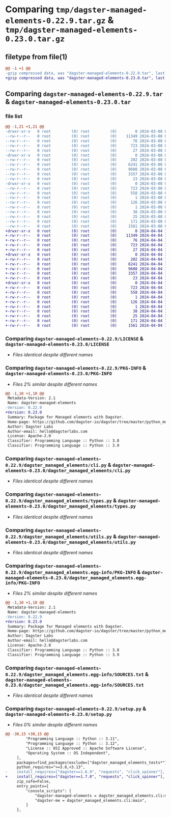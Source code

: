 # Comparing `tmp/dagster-managed-elements-0.22.9.tar.gz` & `tmp/dagster-managed-elements-0.23.0.tar.gz`

## filetype from file(1)

```diff
@@ -1 +1 @@
-gzip compressed data, was "dagster-managed-elements-0.22.9.tar", last modified: Fri Mar  8 00:31:05 2024, max compression
+gzip compressed data, was "dagster-managed-elements-0.23.0.tar", last modified: Thu Apr  4 19:52:44 2024, max compression
```

## Comparing `dagster-managed-elements-0.22.9.tar` & `dagster-managed-elements-0.23.0.tar`

### file list

```diff
@@ -1,21 +1,21 @@
-drwxr-xr-x   0 root         (0) root         (0)        0 2024-03-08 00:31:05.622834 dagster-managed-elements-0.22.9/
--rw-r--r--   0 root         (0) root         (0)    11349 2024-03-08 00:17:46.000000 dagster-managed-elements-0.22.9/LICENSE
--rw-r--r--   0 root         (0) root         (0)       76 2024-03-08 00:17:46.000000 dagster-managed-elements-0.22.9/MANIFEST.in
--rw-r--r--   0 root         (0) root         (0)      723 2024-03-08 00:31:05.622834 dagster-managed-elements-0.22.9/PKG-INFO
--rw-r--r--   0 root         (0) root         (0)       27 2024-03-08 00:17:46.000000 dagster-managed-elements-0.22.9/README.md
-drwxr-xr-x   0 root         (0) root         (0)        0 2024-03-08 00:31:05.618834 dagster-managed-elements-0.22.9/dagster_managed_elements/
--rw-r--r--   0 root         (0) root         (0)      202 2024-03-08 00:17:46.000000 dagster-managed-elements-0.22.9/dagster_managed_elements/__init__.py
--rw-r--r--   0 root         (0) root         (0)     6241 2024-03-08 00:17:46.000000 dagster-managed-elements-0.22.9/dagster_managed_elements/cli.py
--rw-r--r--   0 root         (0) root         (0)     9608 2024-03-08 00:17:46.000000 dagster-managed-elements-0.22.9/dagster_managed_elements/types.py
--rw-r--r--   0 root         (0) root         (0)     3357 2024-03-08 00:17:46.000000 dagster-managed-elements-0.22.9/dagster_managed_elements/utils.py
--rw-r--r--   0 root         (0) root         (0)       23 2024-03-08 00:17:46.000000 dagster-managed-elements-0.22.9/dagster_managed_elements/version.py
-drwxr-xr-x   0 root         (0) root         (0)        0 2024-03-08 00:31:05.622834 dagster-managed-elements-0.22.9/dagster_managed_elements.egg-info/
--rw-r--r--   0 root         (0) root         (0)      723 2024-03-08 00:31:05.000000 dagster-managed-elements-0.22.9/dagster_managed_elements.egg-info/PKG-INFO
--rw-r--r--   0 root         (0) root         (0)      558 2024-03-08 00:31:05.000000 dagster-managed-elements-0.22.9/dagster_managed_elements.egg-info/SOURCES.txt
--rw-r--r--   0 root         (0) root         (0)        1 2024-03-08 00:31:05.000000 dagster-managed-elements-0.22.9/dagster_managed_elements.egg-info/dependency_links.txt
--rw-r--r--   0 root         (0) root         (0)      126 2024-03-08 00:31:05.000000 dagster-managed-elements-0.22.9/dagster_managed_elements.egg-info/entry_points.txt
--rw-r--r--   0 root         (0) root         (0)        1 2024-03-08 00:31:05.000000 dagster-managed-elements-0.22.9/dagster_managed_elements.egg-info/not-zip-safe
--rw-r--r--   0 root         (0) root         (0)       38 2024-03-08 00:31:05.000000 dagster-managed-elements-0.22.9/dagster_managed_elements.egg-info/requires.txt
--rw-r--r--   0 root         (0) root         (0)       25 2024-03-08 00:31:05.000000 dagster-managed-elements-0.22.9/dagster_managed_elements.egg-info/top_level.txt
--rw-r--r--   0 root         (0) root         (0)      171 2024-03-08 00:31:05.622834 dagster-managed-elements-0.22.9/setup.cfg
--rw-r--r--   0 root         (0) root         (0)     1561 2024-03-08 00:17:46.000000 dagster-managed-elements-0.22.9/setup.py
+drwxr-xr-x   0 root         (0) root         (0)        0 2024-04-04 19:52:44.090940 dagster-managed-elements-0.23.0/
+-rw-r--r--   0 root         (0) root         (0)    11349 2024-04-04 19:44:08.000000 dagster-managed-elements-0.23.0/LICENSE
+-rw-r--r--   0 root         (0) root         (0)       76 2024-04-04 19:44:08.000000 dagster-managed-elements-0.23.0/MANIFEST.in
+-rw-r--r--   0 root         (0) root         (0)      723 2024-04-04 19:52:44.090940 dagster-managed-elements-0.23.0/PKG-INFO
+-rw-r--r--   0 root         (0) root         (0)       27 2024-04-04 19:44:08.000000 dagster-managed-elements-0.23.0/README.md
+drwxr-xr-x   0 root         (0) root         (0)        0 2024-04-04 19:52:44.086940 dagster-managed-elements-0.23.0/dagster_managed_elements/
+-rw-r--r--   0 root         (0) root         (0)      202 2024-04-04 19:44:08.000000 dagster-managed-elements-0.23.0/dagster_managed_elements/__init__.py
+-rw-r--r--   0 root         (0) root         (0)     6241 2024-04-04 19:44:08.000000 dagster-managed-elements-0.23.0/dagster_managed_elements/cli.py
+-rw-r--r--   0 root         (0) root         (0)     9608 2024-04-04 19:44:08.000000 dagster-managed-elements-0.23.0/dagster_managed_elements/types.py
+-rw-r--r--   0 root         (0) root         (0)     3357 2024-04-04 19:44:08.000000 dagster-managed-elements-0.23.0/dagster_managed_elements/utils.py
+-rw-r--r--   0 root         (0) root         (0)       23 2024-04-04 19:44:08.000000 dagster-managed-elements-0.23.0/dagster_managed_elements/version.py
+drwxr-xr-x   0 root         (0) root         (0)        0 2024-04-04 19:52:44.090940 dagster-managed-elements-0.23.0/dagster_managed_elements.egg-info/
+-rw-r--r--   0 root         (0) root         (0)      723 2024-04-04 19:52:43.000000 dagster-managed-elements-0.23.0/dagster_managed_elements.egg-info/PKG-INFO
+-rw-r--r--   0 root         (0) root         (0)      558 2024-04-04 19:52:43.000000 dagster-managed-elements-0.23.0/dagster_managed_elements.egg-info/SOURCES.txt
+-rw-r--r--   0 root         (0) root         (0)        1 2024-04-04 19:52:43.000000 dagster-managed-elements-0.23.0/dagster_managed_elements.egg-info/dependency_links.txt
+-rw-r--r--   0 root         (0) root         (0)      126 2024-04-04 19:52:43.000000 dagster-managed-elements-0.23.0/dagster_managed_elements.egg-info/entry_points.txt
+-rw-r--r--   0 root         (0) root         (0)        1 2024-04-04 19:52:43.000000 dagster-managed-elements-0.23.0/dagster_managed_elements.egg-info/not-zip-safe
+-rw-r--r--   0 root         (0) root         (0)       38 2024-04-04 19:52:43.000000 dagster-managed-elements-0.23.0/dagster_managed_elements.egg-info/requires.txt
+-rw-r--r--   0 root         (0) root         (0)       25 2024-04-04 19:52:43.000000 dagster-managed-elements-0.23.0/dagster_managed_elements.egg-info/top_level.txt
+-rw-r--r--   0 root         (0) root         (0)      171 2024-04-04 19:52:44.090940 dagster-managed-elements-0.23.0/setup.cfg
+-rw-r--r--   0 root         (0) root         (0)     1561 2024-04-04 19:44:08.000000 dagster-managed-elements-0.23.0/setup.py
```

### Comparing `dagster-managed-elements-0.22.9/LICENSE` & `dagster-managed-elements-0.23.0/LICENSE`

 * *Files identical despite different names*

### Comparing `dagster-managed-elements-0.22.9/PKG-INFO` & `dagster-managed-elements-0.23.0/PKG-INFO`

 * *Files 2% similar despite different names*

```diff
@@ -1,10 +1,10 @@
 Metadata-Version: 2.1
 Name: dagster-managed-elements
-Version: 0.22.9
+Version: 0.23.0
 Summary: Package for Managed elements with Dagster.
 Home-page: https://github.com/dagster-io/dagster/tree/master/python_modules/libraries/dagster-managed-elements
 Author: Dagster Labs
 Author-email: hello@dagsterlabs.com
 License: Apache-2.0
 Classifier: Programming Language :: Python :: 3.8
 Classifier: Programming Language :: Python :: 3.9
```

### Comparing `dagster-managed-elements-0.22.9/dagster_managed_elements/cli.py` & `dagster-managed-elements-0.23.0/dagster_managed_elements/cli.py`

 * *Files identical despite different names*

### Comparing `dagster-managed-elements-0.22.9/dagster_managed_elements/types.py` & `dagster-managed-elements-0.23.0/dagster_managed_elements/types.py`

 * *Files identical despite different names*

### Comparing `dagster-managed-elements-0.22.9/dagster_managed_elements/utils.py` & `dagster-managed-elements-0.23.0/dagster_managed_elements/utils.py`

 * *Files identical despite different names*

### Comparing `dagster-managed-elements-0.22.9/dagster_managed_elements.egg-info/PKG-INFO` & `dagster-managed-elements-0.23.0/dagster_managed_elements.egg-info/PKG-INFO`

 * *Files 2% similar despite different names*

```diff
@@ -1,10 +1,10 @@
 Metadata-Version: 2.1
 Name: dagster-managed-elements
-Version: 0.22.9
+Version: 0.23.0
 Summary: Package for Managed elements with Dagster.
 Home-page: https://github.com/dagster-io/dagster/tree/master/python_modules/libraries/dagster-managed-elements
 Author: Dagster Labs
 Author-email: hello@dagsterlabs.com
 License: Apache-2.0
 Classifier: Programming Language :: Python :: 3.8
 Classifier: Programming Language :: Python :: 3.9
```

### Comparing `dagster-managed-elements-0.22.9/dagster_managed_elements.egg-info/SOURCES.txt` & `dagster-managed-elements-0.23.0/dagster_managed_elements.egg-info/SOURCES.txt`

 * *Files identical despite different names*

### Comparing `dagster-managed-elements-0.22.9/setup.py` & `dagster-managed-elements-0.23.0/setup.py`

 * *Files 0% similar despite different names*

```diff
@@ -30,15 +30,15 @@
         "Programming Language :: Python :: 3.11",
         "Programming Language :: Python :: 3.12",
         "License :: OSI Approved :: Apache Software License",
         "Operating System :: OS Independent",
     ],
     packages=find_packages(exclude=["dagster_managed_elements_tests*"]),
     python_requires=">=3.8,<3.13",
-    install_requires=["dagster==1.6.9", "requests", "click_spinner"],
+    install_requires=["dagster==1.7.0", "requests", "click_spinner"],
     zip_safe=False,
     entry_points={
         "console_scripts": [
             "dagster-managed-elements = dagster_managed_elements.cli:main",
             "dagster-me = dagster_managed_elements.cli:main",
         ]
     },
```

